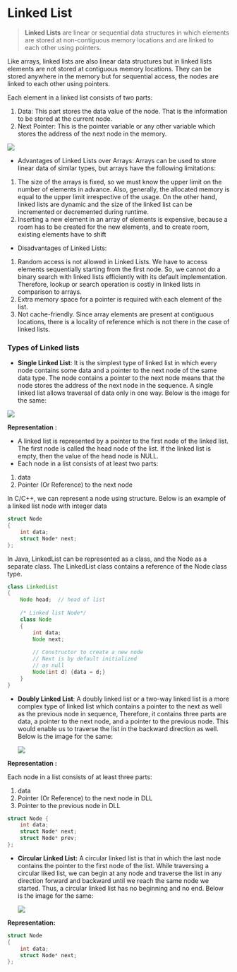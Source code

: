 # Linked List
> **Linked Lists** are linear or sequential data structures in which elements are stored at non-contiguous memory locations and are linked to each other using pointers.
 
Like arrays, linked lists are also linear data structures but in linked lists elements are not stored at contiguous memory locations. They can be stored anywhere in the memory
but for sequential access, the nodes are linked to each other using pointers.

Each element in a linked list consists of two parts:
1. Data: This part stores the data value of the node. That is the information to be stored at the current node.
2. Next Pointer: This is the pointer variable or any other variable which stores the address of the next node in the memory.

![](https://www.geeksforgeeks.org/wp-content/uploads/gq/2013/03/Linkedlist.png)

* Advantages of Linked Lists over Arrays: Arrays can be used to store linear data of similar types, but arrays have the following limitations:
1. The size of the arrays is fixed, so we must know the upper limit on the number of elements in advance. Also, generally, the allocated memory is equal to the upper limit 
   irrespective of the usage. On the other hand, linked lists are dynamic and the size of the linked list can be incremented or decremented during runtime.
2. Inserting a new element in an array of elements is expensive, because a room has to be created for the new elements, and to create room, existing elements have to shift

* Disadvantages of Linked Lists:
1. Random access is not allowed in Linked Lists. We have to access elements sequentially starting from the first node. So, we cannot do a binary search with linked lists 
   efficiently with its default implementation. Therefore, lookup or search operation is costly in linked lists in comparison to arrays.
2. Extra memory space for a pointer is required with each element of the list.
3. Not cache-friendly. Since array elements are present at contiguous locations, there is a locality of reference which is not there in the case of linked lists.
 
### Types of Linked lists
* **Single Linked List**: It is the simplest type of linked list in which every node contains some data and a pointer to the next node of the same data type.
    The node contains a pointer to the next node means that the node stores the address of the next node in the sequence. A single linked list allows traversal of data only in
    one way. Below is the image for the same:

![](https://media.geeksforgeeks.org/wp-content/cdn-uploads/20200922124319/Singly-Linked-List1.png)


 **Representation :**

* A linked list is represented by a pointer to the first node of the linked list. The first node is called the head node of the list. If the linked list is empty, then the value of 
  the head node is NULL.
* Each node in a list consists of at least two parts:
1. data
2. Pointer (Or Reference) to the next node

In C/C++, we can represent a node using structure. Below is an example of a linked list node with integer data
```c++
struct Node
{
    int data;
    struct Node* next; 
};
```
In Java, LinkedList can be represented as a class, and the Node as a separate class. The LinkedList class contains a reference of the Node class type.
```java
class LinkedList 
{ 
    Node head;  // head of list 
  
    /* Linked list Node*/
    class Node 
    { 
        int data; 
        Node next; 
           
        // Constructor to create a new node 
        // Next is by default initialized 
        // as null 
        Node(int d) {data = d;} 
    } 
}
```

* **Doubly Linked List**: A doubly linked list or a two-way linked list is a more complex type of linked list which contains a pointer to the next as well as the previous node in
    sequence, Therefore, it contains three parts are data, a pointer to the next node, and a pointer to the previous node. This would enable us to traverse the list in the 
    backward direction as well. Below is the image for the same:
    
    ![](https://media.geeksforgeeks.org/wp-content/cdn-uploads/20200922124412/Doubly-Linked-List.png)
    
    
**Representation :**
   
   Each node in a list consists of at least three parts:
   1. data
   2. Pointer (Or Reference) to the next node in DLL
   3. Pointer to the previous node in DLL
    
```c++
struct Node {
	int data;
	struct Node* next;
	struct Node* prev;
};
```

* **Circular Linked List:** A circular linked list is that in which the last node contains the pointer to the first node of the list. While traversing a circular liked list, we 
  can begin at any node and traverse the list in any direction forward and backward until we reach the same node we started. Thus, a circular linked list has no beginning and 
  no end. Below is the image for the same:
  
  ![](https://media.geeksforgeeks.org/wp-content/cdn-uploads/20200922124456/Circular-Linked-List.png)
  
**Representation:**
```c++
struct Node
{
    int data;
    struct Node* next; 
};
```
 

